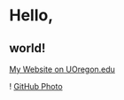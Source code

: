 # Hello,
## world!


[My Website on UOregon.edu](http://pages.uoregon.edu/jhanks/111/)

! [GitHub Photo](Images/github-logo.jpg)
